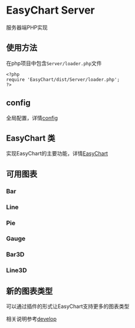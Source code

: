 # EasyChart Server

服务器端PHP实现

## 使用方法

在php项目中包含`Server/loader.php`文件

```
<?php
require 'EasyChart/dist/Server/loader.php';
?>
```

## config

全局配置，详情[config](config.md)

## EasyChart 类

实现EasyChart的主要功能，详情[EasyChart](EasyChart.md)

## 可用图表

### Bar

### Line

### Pie

### Gauge

### Bar3D

### Line3D

## 新的图表类型

可以通过插件的形式让EasyChart支持更多的图表类型

相关说明参考[develop](develop.md)
